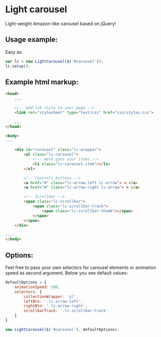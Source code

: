 # Light carousel
Light-weight Amazon-like carousel based on jQuery!

## Usage example:

Easy as:

```js
var lc = new LightCarousel($('#carousel'));
lc.setup();
```

## Example html markup:

```html
<head>
	...

	<!-- Add lib style to your page -->
	<link rel="stylesheet" type="text/css" href="css/styles.css">

	...
</head>

<body>
...

	<div id="carousel" class="lc-wrapper">
		<ul class="lc-carousel">
			<!-- Here goes your items -->
			<li class="lc-carousel-item"></li>
		</ul>

		<!-- Controll buttons -->
		<a href="#" class="lc-arrow-left lc-arrow"> < </a>
		<a href="#" class="lc-arrow-right lc-arrow"> > </a>

		<!-- Scrollbar -->
		<span class="lc-scrollbar">
			<span class="lc-scrollbar-track">
				<span class="lc-scrollbar-thumb"></span>
			</span>
		</span>
	</div>

...
</body>
```

## Options:

Feel free to pass your own selectors for carousel elements or animation speed as second argument. Below you see default values:

```js
defaultOptions = {
	animationSpeed: 500,
	selectors: {
		collectionWrapper: 'ul',
		leftBtn: '.lc-arrow-left',
		rightBtn: '.lc-arrow-right',
		scrollbarTrack: '.lc-scrollbar-track'
	}
}

new LightCarousel($('#carousel'), defaultOptions);
```

